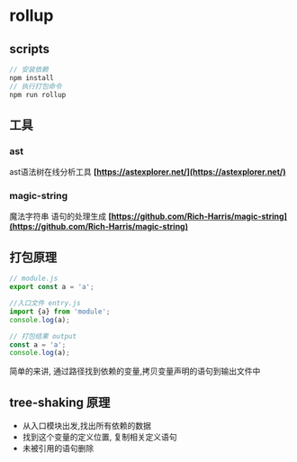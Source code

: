 # rollup


## scripts
```javascript
// 安装依赖
npm install
// 执行打包命令
npm run rollup
```

## 工具
### ast
ast语法树在线分析工具  **[https://astexplorer.net/](https://astexplorer.net/)**


### magic-string
魔法字符串 语句的处理生成 **[https://github.com/Rich-Harris/magic-string](https://github.com/Rich-Harris/magic-string)**

## 打包原理

```javascript
// module.js
export const a = 'a';
```
```javascript
//入口文件 entry.js
import {a} from 'module';
console.log(a);
```
```javascript
// 打包结果 output
const a = 'a';
console.log(a);
```
简单的来讲, 通过路径找到依赖的变量,拷贝变量声明的语句到输出文件中
## tree-shaking 原理
- 从入口模块出发,找出所有依赖的数据
- 找到这个变量的定义位置, 复制相关定义语句
- 未被引用的语句删除